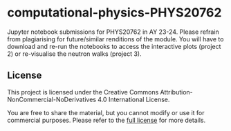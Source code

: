 # computational-physics-PHYS20762
Jupyter notebook submissions for PHYS20762 in AY 23-24. Please refrain from plagiarising for future/similar renditions of the module. You will have to download and re-run the notebooks to access the interactive plots (project 2) or re-visualise the neutron walks (project 3).

## License

This project is licensed under the Creative Commons Attribution-NonCommercial-NoDerivatives 4.0 International License. 

You are free to share the material, but you cannot modify or use it for commercial purposes. Please refer to the [full license](https://creativecommons.org/licenses/by-nc-nd/4.0/) for more details.
